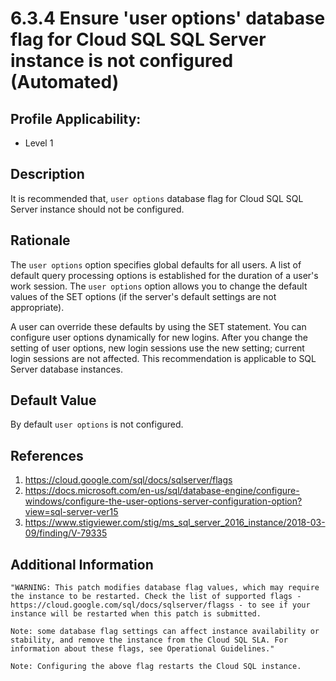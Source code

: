 # 6.3.4 Ensure 'user options' database flag for Cloud SQL SQL Server instance is not configured (Automated)

## Profile Applicability:

- Level 1

## Description

It is recommended that, `user options` database flag for Cloud SQL SQL Server instance should not be configured.

## Rationale

The `user options` option specifies global defaults for all users. A list of default query processing options is established for the duration of a user's work session. The `user options` option allows you to change the default values of the SET options (if the server's default settings are not appropriate).  

A user can override these defaults by using the SET statement. You can configure user options dynamically for new logins. After you change the setting of user options, new login sessions use the new setting; current login sessions are not affected. This recommendation is applicable to SQL Server database instances.

## Default Value

By default `user options` is not configured.

## References

1. https://cloud.google.com/sql/docs/sqlserver/flags
2. https://docs.microsoft.com/en-us/sql/database-engine/configure-windows/configure-the-user-options-server-configuration-option?view=sql-server-ver15
3. https://www.stigviewer.com/stig/ms_sql_server_2016_instance/2018-03-09/finding/V-79335

## Additional Information

```
"WARNING: This patch modifies database flag values, which may require the instance to be restarted. Check the list of supported flags - https://cloud.google.com/sql/docs/sqlserver/flagss - to see if your instance will be restarted when this patch is submitted. 

Note: some database flag settings can affect instance availability or stability, and remove the instance from the Cloud SQL SLA. For information about these flags, see Operational Guidelines."
 
Note: Configuring the above flag restarts the Cloud SQL instance.
```
